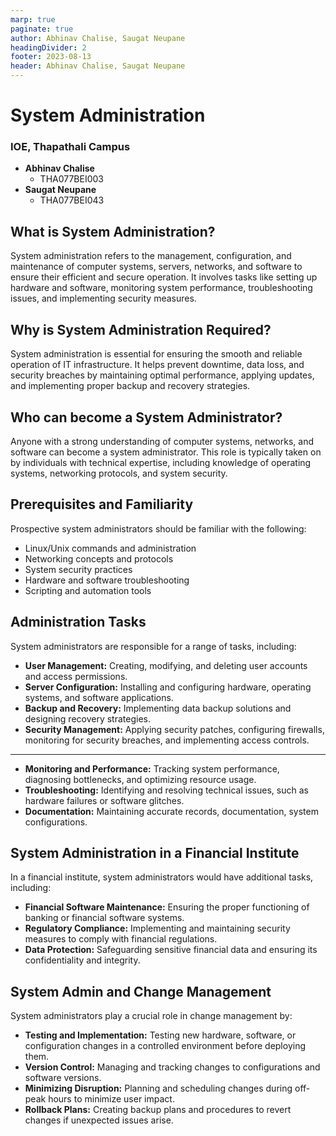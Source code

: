 ```yaml
---
marp: true
paginate: true
author: Abhinav Chalise, Saugat Neupane
headingDivider: 2
footer: 2023-08-13
header: Abhinav Chalise, Saugat Neupane
---
```


# System Administration

### IOE, Thapathali Campus

- **Abhinav Chalise**
  - THA077BEI003
- **Saugat Neupane**
  - THA077BEI043

## What is System Administration?

System administration refers to the management, configuration, and maintenance of computer systems, servers, networks, and software to ensure their efficient and secure operation. It involves tasks like setting up hardware and software, monitoring system performance, troubleshooting issues, and implementing security measures.

## Why is System Administration Required?

System administration is essential for ensuring the smooth and reliable operation of IT infrastructure. It helps prevent downtime, data loss, and security breaches by maintaining optimal performance, applying updates, and implementing proper backup and recovery strategies.

## Who can become a System Administrator?

Anyone with a strong understanding of computer systems, networks, and software can become a system administrator. This role is typically taken on by individuals with technical expertise, including knowledge of operating systems, networking protocols, and system security.

## Prerequisites and Familiarity

Prospective system administrators should be familiar with the following:

- Linux/Unix commands and administration
- Networking concepts and protocols
- System security practices
- Hardware and software troubleshooting
- Scripting and automation tools

## Administration Tasks

System administrators are responsible for a range of tasks, including:

- **User Management:** Creating, modifying, and deleting user accounts and access permissions.
- **Server Configuration:** Installing and configuring hardware, operating systems, and software applications.
- **Backup and Recovery:** Implementing data backup solutions and designing recovery strategies.
- **Security Management:** Applying security patches, configuring firewalls, monitoring for security breaches, and implementing access controls.

---

- **Monitoring and Performance:** Tracking system performance, diagnosing bottlenecks, and optimizing resource usage.
- **Troubleshooting:** Identifying and resolving technical issues, such as hardware failures or software glitches.
- **Documentation:** Maintaining accurate records, documentation, system configurations.

## System Administration in a Financial Institute

In a financial institute, system administrators would have additional tasks, including:

- **Financial Software Maintenance:** Ensuring the proper functioning of banking or financial software systems.
- **Regulatory Compliance:** Implementing and maintaining security measures to comply with financial regulations.
- **Data Protection:** Safeguarding sensitive financial data and ensuring its confidentiality and integrity.

## System Admin and Change Management

System administrators play a crucial role in change management by:

- **Testing and Implementation:** Testing new hardware, software, or configuration changes in a controlled environment before deploying them.
- **Version Control:** Managing and tracking changes to configurations and software versions.
- **Minimizing Disruption:** Planning and scheduling changes during off-peak hours to minimize user impact.
- **Rollback Plans:** Creating backup plans and procedures to revert changes if unexpected issues arise.

